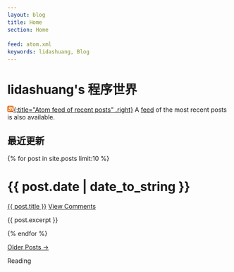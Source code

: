 ```yaml
---
layout: blog
title: Home
section: Home

feed: atom.xml
keywords: lidashuang, Blog
---
```


lidashuang's 程序世界
==========================================


[![Feed icon](/css/feed-icon-14x14.png){:title="Atom feed of recent posts" .right}][feed]
A [feed][] of the most recent posts is also available.

[feed]: /atom.xml

最近更新
------------

{% for post in site.posts limit:10 %}
<div class="section list">
  <h1>{{ post.date | date_to_string }}</h1>
  <p class="line">
  <a class="title" href="{{ post.url }}">{{ post.title }}</a>
  <a class="comments" href="{{ post.url }}#disqus_thread">View Comments</a>
  </p>
  <p class="excerpt">{{ post.excerpt }}</p>
</div>
{% endfor %}

<p>
<a href="past.html">Older Posts &rarr;</a>
</p>
Reading 
  <script type="text/javascript" src="http://www.douban.com/service/badge/lidashuang/?show=dolist&amp;n=9&amp;columns=9&amp;cat=book" ></script>
